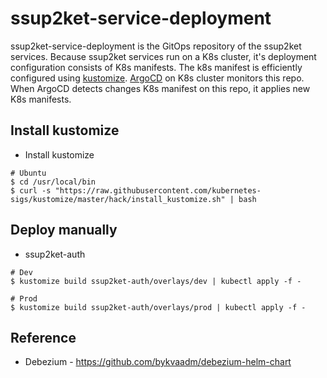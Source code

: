 # ssup2ket-service-deployment

ssup2ket-service-deployment is the GitOps repository of the ssup2ket services. Because ssup2ket services run on a K8s cluster, it's deployment configuration consists of K8s manifests. The k8s manifest is efficiently configured using [kustomize](https://kustomize.io/). [ArgoCD](https://argo-cd.readthedocs.io/en/stable/) on K8s cluster monitors this repo. When ArgoCD detects changes K8s manifest on this repo, it applies new K8s manifests.

## Install kustomize

* Install kustomize

```
# Ubuntu
$ cd /usr/local/bin
$ curl -s "https://raw.githubusercontent.com/kubernetes-sigs/kustomize/master/hack/install_kustomize.sh" | bash
```

## Deploy manually

* ssup2ket-auth

```
# Dev
$ kustomize build ssup2ket-auth/overlays/dev | kubectl apply -f -

# Prod
$ kustomize build ssup2ket-auth/overlays/prod | kubectl apply -f -
```

## Reference

* Debezium - https://github.com/bykvaadm/debezium-helm-chart

